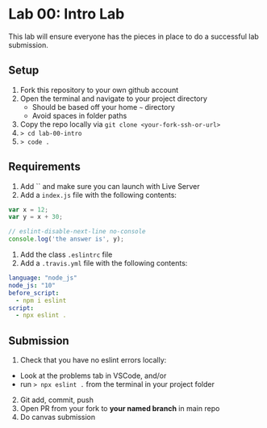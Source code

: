 # Lab 00: Intro Lab

This lab will ensure everyone has the pieces in place to do a successful lab submission.

## Setup

1. Fork this repository to your own github account
2. Open the terminal and navigate to your project directory
    * Should be based off your home `~` directory
    * Avoid spaces in folder paths
3. Copy the repo locally via `git clone <your-fork-ssh-or-url>`
4. `> cd lab-00-intro`
5. `> code .`

## Requirements

1. Add `` and make sure you can launch with Live Server
1. Add a `index.js` file with the following contents:
  ```js
  var x = 12;
  var y = x + 30;
  
  // eslint-disable-next-line no-console
  console.log('the answer is', y);
  
  ```  
1. Add the class `.eslintrc` file
1. Add a `.travis.yml` file with the following contents:
  ```yaml
  language: "node_js"
  node_js: "10"
  before_script:
    - npm i eslint
  script:
    - npx eslint .
  ```
  
## Submission

1. Check that you have no eslint errors locally:
  * Look at the problems tab in VSCode, and/or
  * run `> npx eslint .` from the terminal in your project folder
2. Git add, commit, push
3. Open PR from your fork to **your named branch** in main repo
4. Do canvas submission
